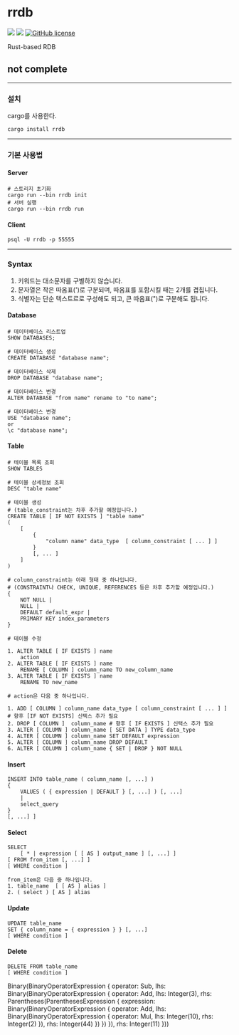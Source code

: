 # rrdb

![](https://img.shields.io/badge/language-Rust-red) ![](https://img.shields.io/badge/version-0.0.1%20alpha-brightgreen) [![GitHub license](https://img.shields.io/badge/license-MIT-blue.svg)](https://github.com/myyrakle/rrdb/blob/master/LICENSE)

Rust-based RDB

## not complete

---

### 설치

cargo를 사용한다.

```
cargo install rrdb
```

---

### 기본 사용법

#### Server

```
# 스토리지 초기화
cargo run --bin rrdb init
# 서버 실행
cargo run --bin rrdb run
```

#### Client

```
psql -U rrdb -p 55555
```

---

### Syntax

1. 키워드는 대소문자를 구별하지 않습니다.
2. 문자열은 작은 따옴표(')로 구분되며, 따옴표를 포함시킬 때는 2개를 겹칩니다.
3. 식별자는 단순 텍스트르로 구성해도 되고, 큰 따옴표(")로 구분해도 됩니다.

#### Database

```
# 데이터베이스 리스트업
SHOW DATABASES;
```

```
# 데이터베이스 생성
CREATE DATABASE "database name";
```

```
# 데이터베이스 삭제
DROP DATABASE "database name";
```

```
# 데이터베이스 변경
ALTER DATABASE "from name" rename to "to name";
```

```
# 데이터베이스 변경
USE "database name";
or
\c "database name";
```

#### Table

```
# 테이블 목록 조회
SHOW TABLES
```

```
# 테이블 상세정보 조회
DESC "table name"
```

```
# 테이블 생성
# (table_constraint는 차후 추가할 예정입니다.)
CREATE TABLE [ IF NOT EXISTS ] "table name"
(
    [
        {
            "column name" data_type  [ column_constraint [ ... ] ]
        }
        [, ... ]
    ]
)

# column_constraint는 아래 형태 중 하나입니다.
# (CONSTRAINT나 CHECK, UNIQUE, REFERENCES 등은 차후 추가할 예정입니다.)
{
    NOT NULL |
    NULL |
    DEFAULT default_expr |
    PRIMARY KEY index_parameters
}
```

```
# 테이블 수정

1. ALTER TABLE [ IF EXISTS ] name
    action
2. ALTER TABLE [ IF EXISTS ] name
    RENAME [ COLUMN ] column_name TO new_column_name
3. ALTER TABLE [ IF EXISTS ] name
    RENAME TO new_name

# action은 다음 중 하나입니다.

1. ADD [ COLUMN ] column_name data_type [ column_constraint [ ... ] ] # 향후 [IF NOT EXISTS] 신택스 추가 필요
2. DROP [ COLUMN ]  column_name # 향후 [ IF EXISTS ] 신택스 추가 필요
3. ALTER [ COLUMN ] column_name [ SET DATA ] TYPE data_type
4. ALTER [ COLUMN ] column_name SET DEFAULT expression
5. ALTER [ COLUMN ] column_name DROP DEFAULT
6. ALTER [ COLUMN ] column_name { SET | DROP } NOT NULL
```

#### Insert

```
INSERT INTO table_name ( column_name [, ...] )
{
    VALUES ( { expression | DEFAULT } [, ...] ) [, ...]
    |
    select_query
}
[, ...] ]
```

#### Select

```
SELECT
    [ * | expression [ [ AS ] output_name ] [, ...] ]
[ FROM from_item [, ...] ]
[ WHERE condition ]

from_item은 다음 중 하나입니다.
1. table_name  [ [ AS ] alias ]
2. ( select ) [ AS ] alias
```

#### Update

```
UPDATE table_name
SET { column_name = { expression } } [, ...]
[ WHERE condition ]
```

#### Delete

```
DELETE FROM table_name
[ WHERE condition ]
```


Binary(BinaryOperatorExpression { 
    operator: Sub, 
    lhs: Binary(BinaryOperatorExpression { 
        operator: Add, 
        lhs: Integer(3), 
        rhs: Parentheses(ParenthesesExpression { 
            expression: Binary(BinaryOperatorExpression { 
                operator: Add, 
                lhs: Binary(BinaryOperatorExpression { 
                    operator: Mul, 
                    lhs: Integer(10), 
                    rhs: Integer(2) 
                }), 
                rhs: Integer(44) 
            }) 
        }) 
    }), 
    rhs: Integer(11) 
})) 